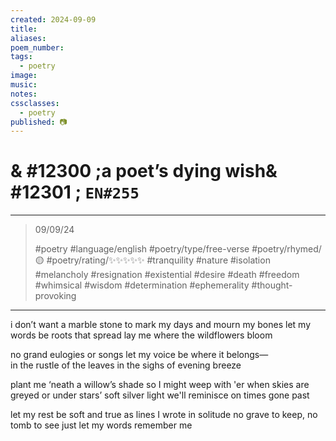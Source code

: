 ```yaml
---
created: 2024-09-09
title:
aliases:
poem_number:
tags:
  - poetry
image:
music:
notes:
cssclasses:
  - poetry
published: 📷
---
```

# & #12300 ;a poet’s dying wish& #12301 ; `EN#255`

---

> 09/09/24
> 
> #poetry 
> #language/english 
> #poetry/type/free-verse 
> #poetry/rhymed/🟡 
> #poetry/rating/✨✨✨✨✨ 
> #tranquility #nature #isolation #melancholy #resignation #existential #desire #death #freedom #whimsical #wisdom #determination #ephemerality #thought-provoking 

---

i don’t want a marble stone
to mark my days and mourn my bones
let my words be roots that spread
lay me where the wildflowers bloom

no grand eulogies or songs
let my voice be where it belongs—  
in the rustle of the leaves
in the sighs of evening breeze

plant me ‘neath a willow’s shade
so I might weep with 'er when skies are greyed
or under stars’ soft silver light
we'll reminisce on times gone past

let my rest be soft and true
as lines I wrote in solitude
no grave to keep, no tomb to see
just let my words remember me